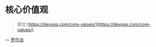 # 核心价值观

> 原文:[https://devops.com/core-values/](https://devops.com/core-values/)

— [罗尔泊](https://devops.com/author/breselman/)